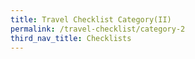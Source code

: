 ```yaml
---
title: Travel Checklist Category(II)
permalink: /travel-checklist/category-2
third_nav_title: Checklists
---
```

